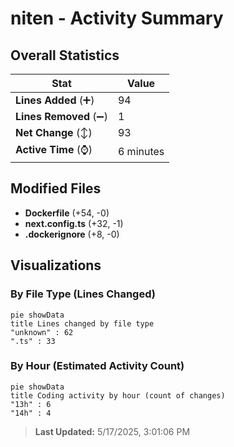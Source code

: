 # niten - Activity Summary 

## Overall Statistics

| Stat                   | Value                                                             |
| ---------------------- | ----------------------------------------------------------------- |
| **Lines Added** (➕)   | 94                                          |
| **Lines Removed** (➖) | 1                                        |
| **Net Change** (↕)    | 93                |
| **Active Time** (⌚)   | 6 minutes |


## Modified Files
- **Dockerfile** (+54, -0)
- **next.config.ts** (+32, -1)
- **.dockerignore** (+8, -0)

## Visualizations

### By File Type (Lines Changed)

```mermaid
pie showData
title Lines changed by file type
"unknown" : 62
".ts" : 33
```

### By Hour (Estimated Activity Count)

```mermaid
pie showData
title Coding activity by hour (count of changes)
"13h" : 6
"14h" : 4
```


> **Last Updated:** 5/17/2025, 3:01:06 PM
